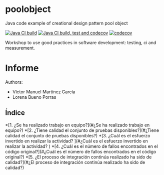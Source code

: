 poolobject
==========

Java code example of creational design pattern pool object

[![Java CI build](https://github.com/VictorManuelMG/poolobject/actions/workflows/ci_jdk11_build.yml/badge.svg)](https://github.com/VictorManuelMG/poolobject/actions/workflows/ci_jdk11_build.yml) [![Java CI build, test and codecov](https://github.com/VictorManuelMG/poolobject/actions/workflows/ci_jdk1.8_build_test.yml/badge.svg)](https://github.com/VictorManuelMG/poolobject/actions/workflows/ci_jdk1.8_build_test.yml)
[![codecov](https://codecov.io/gh/VictorManuelMG/poolobject/graph/badge.svg?token=XV8Q2HTMNH)](https://codecov.io/gh/VictorManuelMG/poolobject)

Workshop to use good practices in software development: testing, ci and measurement.

Informe
==========
Authors:

- Víctor Manuel Martínez García
- Lorena Bueno Porras

## Índice
*[1. ¿Se ha realizado trabajo en equipo?](#¿Se ha realizado trabajo en equipo?)
*[2. ¿Tiene calidad el conjunto de pruebas disponibles?](#¿Tiene calidad el conjunto de pruebas disponibles?)
*[3. ¿Cuál es el esfuerzo invertido en realizar la actividad? ](#¿Cuál es el esfuerzo invertido en realizar la actividad? )
*[4. ¿Cuál es el número de fallos encontrados en el código original?](#¿Cuál es el número de fallos encontrados en el código original?)
*[5. ¿El proceso de integración continúa realizado ha sido de calidad?](#¿El proceso de integración continúa realizado ha sido de calidad?)
